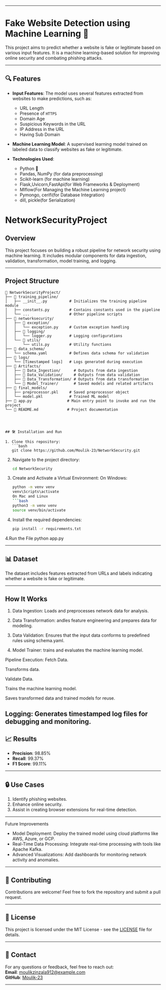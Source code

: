  

---

# Fake Website Detection using Machine Learning 🚀

This project aims to predict whether a website is fake or legitimate based on various input features. It is a machine learning-based solution for improving online security and combating phishing attacks.

---

## 🔍 Features

- **Input Features**: The model uses several features extracted from websites to make predictions, such as:
  - URL Length
  - Presence of `HTTPS`
  - Domain Age
  - Suspicious Keywords in the URL
  - IP Address in the URL
  - Having Sub Domain

- **Machine Learning Model**: A supervised learning model trained on labeled data to classify websites as fake or legitimate.

- **Technologies Used**:
  - Python 🐍
  - Pandas, NumPy (for data preprocessing)
  - Scikit-learn (for machine learning)
  - Flask,Uvicorn,FastApi(for Web Frameworks & Deployment)
  - Mlflow(For Managing the Machine Learning project)
  - Pymongo, cerifi(for Database Integration)
  - dill, pickle(for Serialization)

# NetworkSecurityProject

## Overview
This project focuses on building a robust pipeline for network security using machine learning. It includes modular components for data ingestion, validation, transformation, model training, and logging.

---

## Project Structure
```plaintext
📂 NetworkSecurityProject/
├── 📂 training_pipeline/
│   ├── __init__.py          # Initializes the training pipeline module
│   ├── constants.py         # Contains constants used in the pipeline
│   └── ...                  # Other pipeline scripts
├── 📂 networksecurity/
│   ├── 📂 exception/
│   │   └── exception.py     # Custom exception handling
│   ├── 📂 logging/
│   │   └── logger.py        # Logging configurations
│   └── 📂 utils/
│       └── utils.py         # Utility functions
├── 📂 data_schema/
│   └── schema.yaml          # Defines data schema for validation
├── 📂 logs/
│   └── [Timestamped logs]   # Logs generated during execution
├── 📂 Artifacts/
│   ├── 📂 Data_Ingestion/      # Outputs from data ingestion
│   ├── 📂 Data_Validation/     # Outputs from data validation
│   ├── 📂 Data_Transformation/ # Outputs from data transformation
│   └── 📂 Model_Trainer/       # Saved models and related artifacts
├── 📂 final_models/
│   ├── preprocessor.pkl     # Saved preprocessor object
│   └── model.pkl            # Trained ML model
├── 📄 app.py                # Main entry point to invoke and run the project
└── 📄 README.md             # Project documentation

  


## 🛠️ Installation and Run

1. Clone this repository:
   ```bash
   git clone https://github.com/Moulik-23/NetworkSecurity.git
   ```
2. Navigate to the project directory:
   ```bash
   cd NetworkSecurity
   ```
4. Create and Activate a Virtual Environment:
   On Windows:
   ```bash
   python -m venv venv
   venv\Scripts\activate
   On Mac and Linux
   ```bash
   python3 -m venv venv
   source venv/bin/activate


3. Install the required dependencies:
   ```bash
   pip install -r requirements.txt
   ```
4.Run the File
   python app.py

---

## 📊 Dataset

The dataset includes features extracted from URLs and labels indicating whether a website is fake or legitimate. 

---
## How It Works
1. Data Ingestion: Loads and preprocesses network data for analysis.

2. Data Transformation: andles feature engineering and prepares data for modeling.

3. Data Validation: Ensures that the input data conforms to predefined rules using schema.yaml.

4. Model Trainer: trains and evaluates the machine learning model.

Pipeline Execution:
Fetch Data.
 
Transforms data.
 
Validate Data.

Trains the machine learning model.

Saves transformed data and trained models for reuse.

Logging: Generates timestamped log files for debugging and monitoring.
---

## 📈 Results

- **Precision**: 98.85%
- **Recall**: 99.37%
- **F1 Score**: 99.11%



---

## 🔒 Use Cases

1. Identify phishing websites.
2. Enhance online security.
3. Assist in creating browser extensions for real-time detection.

---
Future Improvements
 - Model Deployment: Deploy the trained model using cloud platforms like AWS, Azure, or GCP.
 - Real-Time Data Processing: Integrate real-time processing with tools like Apache Kafka.
 - Advanced Visualizations: Add dashboards for monitoring network activity and anomalies.

---

## 🤝 Contributing

Contributions are welcome! Feel free to fork the repository and submit a pull request.

---

## 📜 License

This project is licensed under the MIT License - see the [LICENSE](LICENSE) file for details.

---

## 📨 Contact

For any questions or feedback, feel free to reach out:  
**Email**: moulikzinzala912@example.com  
**GitHub**: [Moulik-23](https://github.com/Moulik-23)  

---




